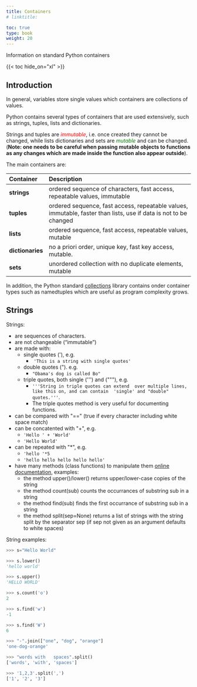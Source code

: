 ```yaml
---
title: Containers
# linktitle:

toc: true
type: book
weight: 20
--- 
```


Information on standard Python containers

<!--more-->

{{< toc hide_on="xl" >}}

## Introduction

In general, variables store single values which containers are
collections of values.

Python contains several types of containers that are used extensively,
such as strings, tuples, lists and dictionaries.

Strings and tuples are <span style="color: red"> *immutable*</span>,
i.e. once created they cannot be changed, while lists dictionaries and
sets are <span style="color: green"> *mutable* </span> and can be
changed. (**Note: one needs to be careful when passing mutable objects
to functions as any changes which are made inside the function also
appear outside**).

The main containers are:

| Container | Description |
|:----------|:------------|
| **strings** | ordered sequence of characters, fast access, repeatable values, immutable |
| **tuples**  | ordered sequence, fast access, repeatable values, immutable, faster than lists, use if data is not to be changed |  
| **lists**   | ordered sequence, fast access, repeatable values, mutable |
| **dictionaries**  | no a priori order, unique key, fast key access, mutable.|
| **sets**  | unordered collection with no duplicate elements, mutable  |


In addition, the Python standard
[collections](https://docs.python.org/3/library/collections.html#module-collections)
library contains onder container types such as namedtuples which are
useful as program complexity grows.

## Strings

Strings:
- are sequences of characters.
- are not changeable (“immutable”)
- are made with:
   - single quotes ('), e.g.
      -  `'This is a string with single quotes'`
   - double quotes ("). e.g. 
     - `"Obama's dog is called Bo"`
   - triple quotes, both single (''') and ("""), e.g. 
     - `'''String in triple quotes can extend  over multiple lines, like this on, and can contain  'single' and "double" quotes.'''`.
     - The triple quotes method is very useful for documenting functions.
- can be compared with "==" (true if every character including white space match)
- can be concatented with "+", e.g.
  - `'Hello ' + 'World'`
  - `'Hello World'`
- can be repeated with "*", e.g.
  - `'hello '*5`
  - `'hello hello hello hello hello'`
- have many methods (class functions) to manipulate them [online documentation](https://docs.python.org/3/library/stdtypes.html#string-methods), examples:
  - the method upper()/lower() returns upper/lower-case copies of the string
  - the method count(sub) counts the occurrances of substring sub in a string
  - the method find(sub) finds the first occurrance of substring sub in a string
  - the method split(sep=None) returns a list of strings with the string split by the separator sep (if sep not given as an argument defaults to white spaces)

String examples:
```python
>>> s="Hello World"

>>> s.lower()
'hello world'

>>> s.upper()
'HELLO WORLD'

>>> s.count('o')
2

>>> s.find('w')
-1

>>> s.find('W')
6

>>> "-".join(["one", "dog", "orange"]
'one-dog-orange'

>>> "words with   spaces".split()
['words', 'with', 'spaces']

>>> '1,2,3'.split(',')
['1', '2', '3']
```

